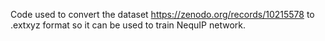 Code used to convert the dataset https://zenodo.org/records/10215578 to .extxyz format so it can be used to train NequIP network. 
